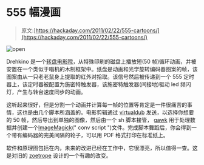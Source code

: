 # 555 幅漫画

> 原文:[https://hackaday.com/2011/02/22/555-cartoons/](https://hackaday.com/2011/02/22/555-cartoons/)

![](../Images/1ed595c3559eccbc088b05b0c12505dd.png "open")

Drehkino 是一个[转盘电影院](http://drehkino.blogspot.com/)，从特殊印刷的磁盘上播放短(50 帧)循环动画，并被安置在一个类似于唱机的木制框架中。纸盘是动画和光学旋转编码器图案的帧，该图案由从一只老老鼠身上提取的红外对拾取。该信号然后被传递到一个 555 定时器上，该定时器被配置为施密特触发器，该施密特触发器(间接地)驱动 led 频闪灯，产生与转台速度同步的动画。

这听起来很好，但是分割一个动画并计算每一帧的位置等肯定是一件很痛苦的事情，这也是由几个脚本所涵盖的。电影剪辑通过 [virtualdub](http://www.virtualdub.org/) 发送，以选择你想要的 50 帧，然后导出到单独的图像，然后由一个 sh 脚本接管， [gawk](http://www.gnu.org/software/gawk/) 用于处理数据并创建一个[ImageMagick](http://www.imagemagick.org/)(" conv script ")文件。完成脚本舞蹈后，你会得到一个带有编码器的完美间隔的轮子，可以用 PDF 格式打印在标准纸上。

软件和原理图包括在内，未来的改进已经在工作中，它很漂亮，所以值得一查。这是对旧的 [zoetrope](http://en.wikipedia.org/wiki/Zoetrope) 设计的一个有趣的改变。